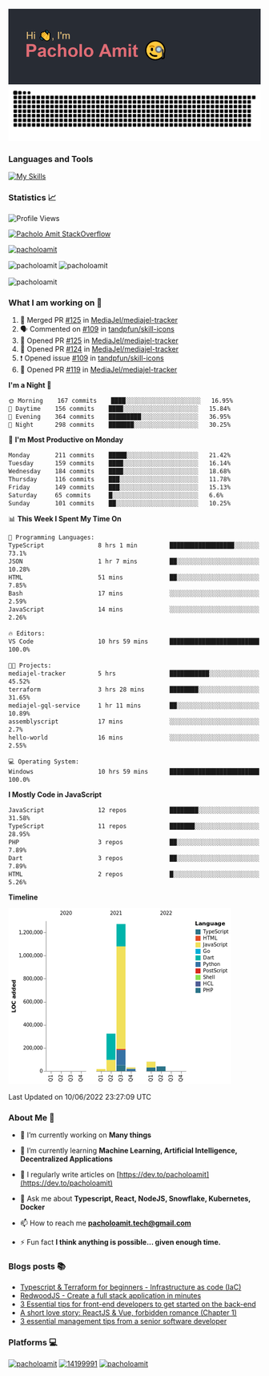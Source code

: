 <!-- <h1 align="center">Hi 👋, I'm Pacholo Amit</h1>
<h3 align="center">A jack of all trades, master of few</h3> -->

[![MasterHead](./assets/header-one.png)](https://github.com/pacholoamit)
![Github snake svg](https://raw.githubusercontent.com/pacholoamit/pacholoamit/snake-svg/github-contribution-grid-snake.svg)

<h3 align="left">Languages and Tools</h3>

[![My Skills](https://skillicons.dev/icons?i=ts,nodejs,aws,gcp,apollo,prisma,graphql,bash,dart,react,redis,py,docker,kubernetes,express,nestjs,firebase,flutter,go,git,github,grafana,linux,materialui,mongodb,mysql,postgres,supabase,heroku,netlify,js,html,css,bootstrap)](https://skillicons.dev)


### Statistics 📈
![Profile Views](http://img.shields.io/badge/Profile%20Views-11-blue)
<!-- STACK OVERFLOW BADGE -->
[![Pacholo Amit StackOverflow](https://stackoverflow-badge.herokuapp.com/api/StackOverflowBadge/14199991)](https://stackoverflow.com/users/14199991/pacholoamit)
<!-- TROPHIES -->
<p align="left"> <a href="https://github.com/ryo-ma/github-profile-trophy"><img src="https://github-profile-trophy.vercel.app/?username=pacholoamit&theme=onedark&rank=SECRET,SSS,SS,S,AAA,AA,A&no-frame=true" alt="pacholoamit" /></a> </p>
<!-- TROPHIES END -->

<p>
  <!-- STREAK -->
  <img align="center" src="https://github-readme-streak-stats.herokuapp.com/?user=pacholoamit&theme=onedark&hide_border=true" alt="pacholoamit" width='410' />
  <!-- STREAK END -->
  
  <!-- GITHUB STATS -->
  <img align="center" src="https://github-stats-vercel-hvrdzgk4d-pacholoamit.vercel.app/api?username=pacholoamit&show_icons=true&theme=onedark&locale=en&hide_border=true" alt="pacholoamit" width='410' />
  <!-- GITHUB STATS END -->
</p>
<!-- Top Languages -->
  <img align="center" src="https://github-stats-vercel-hvrdzgk4d-pacholoamit.vercel.app/api/top-langs/?username=pacholoamit&layout=compact&theme=onedark&hide_border=true&langs_count=6&hide=CSS" alt="pacholoamit" width='410' />
<!--  Top Languages END  -->



### What I am working on 🤔

<!--START_SECTION:activity-->
1. 🎉 Merged PR [#125](https://github.com/MediaJel/mediajel-tracker/pull/125) in [MediaJel/mediajel-tracker](https://github.com/MediaJel/mediajel-tracker)
2. 🗣 Commented on [#109](https://github.com/tandpfun/skill-icons/issues/109) in [tandpfun/skill-icons](https://github.com/tandpfun/skill-icons)
3. 💪 Opened PR [#125](https://github.com/MediaJel/mediajel-tracker/pull/125) in [MediaJel/mediajel-tracker](https://github.com/MediaJel/mediajel-tracker)
4. 💪 Opened PR [#124](https://github.com/MediaJel/mediajel-tracker/pull/124) in [MediaJel/mediajel-tracker](https://github.com/MediaJel/mediajel-tracker)
5. ❗️ Opened issue [#109](https://github.com/tandpfun/skill-icons/issues/109) in [tandpfun/skill-icons](https://github.com/tandpfun/skill-icons)
6. 💪 Opened PR [#119](https://github.com/MediaJel/mediajel-tracker/pull/119) in [MediaJel/mediajel-tracker](https://github.com/MediaJel/mediajel-tracker)
<!--END_SECTION:activity-->


<!--START_SECTION:waka-->

**I'm a Night 🦉** 

```text
🌞 Morning    167 commits    ████░░░░░░░░░░░░░░░░░░░░░   16.95% 
🌆 Daytime    156 commits    ████░░░░░░░░░░░░░░░░░░░░░   15.84% 
🌃 Evening    364 commits    █████████░░░░░░░░░░░░░░░░   36.95% 
🌙 Night      298 commits    ███████░░░░░░░░░░░░░░░░░░   30.25%

```
📅 **I'm Most Productive on Monday** 

```text
Monday       211 commits    █████░░░░░░░░░░░░░░░░░░░░   21.42% 
Tuesday      159 commits    ████░░░░░░░░░░░░░░░░░░░░░   16.14% 
Wednesday    184 commits    ████░░░░░░░░░░░░░░░░░░░░░   18.68% 
Thursday     116 commits    ███░░░░░░░░░░░░░░░░░░░░░░   11.78% 
Friday       149 commits    ███░░░░░░░░░░░░░░░░░░░░░░   15.13% 
Saturday     65 commits     █░░░░░░░░░░░░░░░░░░░░░░░░   6.6% 
Sunday       101 commits    ██░░░░░░░░░░░░░░░░░░░░░░░   10.25%

```


📊 **This Week I Spent My Time On** 

```text
💬 Programming Languages: 
TypeScript               8 hrs 1 min         ██████████████████░░░░░░░   73.1% 
JSON                     1 hr 7 mins         ██░░░░░░░░░░░░░░░░░░░░░░░   10.28% 
HTML                     51 mins             ██░░░░░░░░░░░░░░░░░░░░░░░   7.85% 
Bash                     17 mins             ░░░░░░░░░░░░░░░░░░░░░░░░░   2.59% 
JavaScript               14 mins             ░░░░░░░░░░░░░░░░░░░░░░░░░   2.26%

🔥 Editors: 
VS Code                  10 hrs 59 mins      █████████████████████████   100.0%

🐱‍💻 Projects: 
mediajel-tracker         5 hrs               ███████████░░░░░░░░░░░░░░   45.52% 
terraform                3 hrs 28 mins       ████████░░░░░░░░░░░░░░░░░   31.65% 
mediajel-gql-service     1 hr 11 mins        ██░░░░░░░░░░░░░░░░░░░░░░░   10.89% 
assemblyscript           17 mins             ░░░░░░░░░░░░░░░░░░░░░░░░░   2.7% 
hello-world              16 mins             ░░░░░░░░░░░░░░░░░░░░░░░░░   2.55%

💻 Operating System: 
Windows                  10 hrs 59 mins      █████████████████████████   100.0%

```

**I Mostly Code in JavaScript** 

```text
JavaScript               12 repos            ████████░░░░░░░░░░░░░░░░░   31.58% 
TypeScript               11 repos            ███████░░░░░░░░░░░░░░░░░░   28.95% 
PHP                      3 repos             ██░░░░░░░░░░░░░░░░░░░░░░░   7.89% 
Dart                     3 repos             ██░░░░░░░░░░░░░░░░░░░░░░░   7.89% 
HTML                     2 repos             █░░░░░░░░░░░░░░░░░░░░░░░░   5.26%

```


**Timeline**

![Chart not found](https://raw.githubusercontent.com/pacholoamit/pacholoamit/main/charts/bar_graph.png) 


 Last Updated on 10/06/2022 23:27:09 UTC
<!--END_SECTION:waka-->


### About Me 🤗

- 🔭 I’m currently working on **Many things**

- 🌱 I’m currently learning **Machine Learning, Artificial Intelligence, Decentralized Applications**

- 📝 I regularly write articles on [https://dev.to/pacholoamit](https://dev.to/pacholoamit)

- 💬 Ask me about **Typescript, React, NodeJS, Snowflake, Kubernetes, Docker**

- 📫 How to reach me **pacholoamit.tech@gmail.com**

- ⚡ Fun fact **I think anything is possible... given enough time.**

### Blogs posts 📚

<!-- BLOG-POST-LIST:START -->
- [Typescript &amp; Terraform for beginners - Infrastructure as code &lpar;IaC&rpar;](https://dev.to/pacholoamit/typescript-terraform-for-beginners-infrastructure-as-code-iac-101h)
- [RedwoodJS - Create a full stack application in minutes](https://dev.to/pacholoamit/redwoodjs-create-a-full-stack-application-in-minutes-2hff)
- [3 Essential tips for front-end developers to get started on the back-end](https://dev.to/pacholoamit/3-essential-tips-for-front-end-developers-to-get-started-on-the-back-end-4nj4)
- [A short love story: ReactJS &amp; Vue, forbidden romance &lpar;Chapter 1&rpar;](https://dev.to/pacholoamit/a-short-love-story-reactjs-vue-forbidden-romance-chapter-1-6m0)
- [3 essential management tips from a senior software developer](https://dev.to/pacholoamit/3-essential-management-tips-from-a-senior-software-developer-54de)
<!-- BLOG-POST-LIST:END -->

<h3 align="left">Platforms 💻</h3>
<p align="left">
<a href="https://dev.to/pacholoamit" target="blank"><img align="center" src="https://cdn.jsdelivr.net/npm/simple-icons@3.0.1/icons/dev-dot-to.svg" alt="pacholoamit" height="30" width="40" /></a>
<a href="https://stackoverflow.com/users/14199991" target="blank"><img align="center" src="https://raw.githubusercontent.com/rahuldkjain/github-profile-readme-generator/master/src/images/icons/Social/stack-overflow.svg" alt="14199991" height="30" width="40" /></a>
<a href="https://codesandbox.com/pacholoamit" target="blank"><img align="center" src="https://cdn.jsdelivr.net/npm/simple-icons@3.0.1/icons/codesandbox.svg" alt="pacholoamit" height="30" width="40" /></a>
</p>

